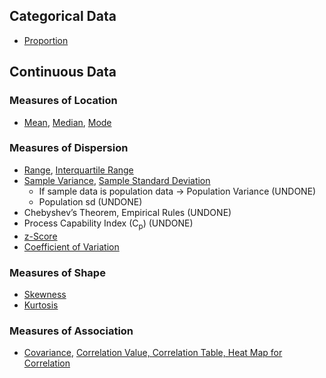 ## Categorical Data
- [Proportion]([SC]-Descriptive-Analytics/[SC]-Descriptive-Statistical-Measures/[M]-Proportion.md)
## Continuous Data
### Measures of Location
- [Mean]([SC]-Descriptive-Analytics/[SC]-Descriptive-Statistical-Measures/[M]-Mean.md), [Median]([SC]-Descriptive-Analytics/[SC]-Descriptive-Statistical-Measures/[M]-Median.md), [Mode]([SC]-Descriptive-Analytics/[SC]-Descriptive-Statistical-Measures/[HF]-Mode.md)
### Measures of Dispersion
- [Range]([SC]-Descriptive-Analytics/[SC]-Descriptive-Statistical-Measures/[M]-Range.md), [Interquartile Range]([SC]-Descriptive-Analytics/[SC]-Descriptive-Statistical-Measures/[M]-Interquartile-Range.md)
- [Sample Variance]([SC]-Descriptive-Analytics/[SC]-Descriptive-Statistical-Measures/[M]-Sample-Variance.md), [Sample Standard Deviation]([SC]-Descriptive-Analytics/[SC]-Descriptive-Statistical-Measures/[M]-Sample-Standard-Deviation.md)
  - If sample data is population data &#8594; Population Variance (UNDONE)
  - Population sd (UNDONE)
- Chebyshev’s Theorem, Empirical Rules (UNDONE)
- Process Capability Index (C<sub>p</sub>) (UNDONE)
- [z-Score]([SC]-Descriptive-Analytics/[SC]-Descriptive-Statistical-Measures/[M]-z-Score.md)
- [Coefficient of Variation]([SC]-Descriptive-Analytics/[SC]-Descriptive-Statistical-Measures/[M]-Coefficient-of-Variation.md)
### Measures of Shape
- [Skewness]([SC]-Descriptive-Analytics/[SC]-Descriptive-Statistical-Measures/[M]-Skewness.md)
- [Kurtosis]([SC]-Descriptive-Analytics/[SC]-Descriptive-Statistical-Measures/[M]-Kurtosis.md)
### Measures of Association
- [Covariance]([SC]-Descriptive-Analytics/[SC]-Descriptive-Statistical-Measures/[M]-Covariance.md), [Correlation Value, Correlation Table, Heat Map for Correlation]([SC]-Descriptive-Analytics/[SC]-Descriptive-Statistical-Measures/[M]-'X'-Correlation.md)
